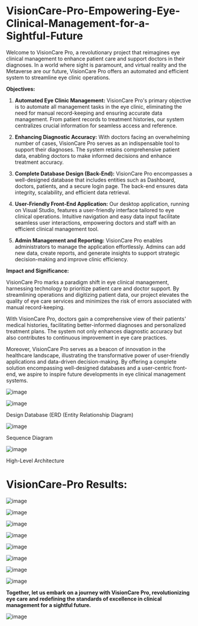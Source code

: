# VisionCare-Pro-Empowering-Eye-Clinical-Management-for-a-Sightful-Future
Welcome to VisionCare Pro, a revolutionary project that reimagines eye clinical management to enhance patient care and support doctors in their diagnoses. In a world where sight is paramount, and virtual reality and the Metaverse are our future, VisionCare Pro offers an automated and efficient system to streamline eye clinic operations.


**Objectives:**

1. **Automated Eye Clinic Management:** VisionCare Pro's primary objective is to automate all management tasks in the eye clinic, eliminating the need for manual record-keeping and ensuring accurate data management. From patient records to treatment histories, our system centralizes crucial information for seamless access and reference.

2. **Enhancing Diagnostic Accuracy:** With doctors facing an overwhelming number of cases, VisionCare Pro serves as an indispensable tool to support their diagnoses. The system retains comprehensive patient data, enabling doctors to make informed decisions and enhance treatment accuracy.

3. **Complete Database Design (Back-End):** VisionCare Pro encompasses a well-designed database that includes entities such as Dashboard, doctors, patients, and a secure login page. The back-end ensures data integrity, scalability, and efficient data retrieval.

4. **User-Friendly Front-End Application:** Our desktop application, running on Visual Studio, features a user-friendly interface tailored to eye clinical operations. Intuitive navigation and easy data input facilitate seamless user interactions, empowering doctors and staff with an efficient clinical management tool.

5. **Admin Management and Reporting:** VisionCare Pro enables administrators to manage the application effortlessly. Admins can add new data, create reports, and generate insights to support strategic decision-making and improve clinic efficiency.


**Impact and Significance:**

VisionCare Pro marks a paradigm shift in eye clinical management, harnessing technology to prioritize patient care and doctor support. By streamlining operations and digitizing patient data, our project elevates the quality of eye care services and minimizes the risk of errors associated with manual record-keeping.

With VisionCare Pro, doctors gain a comprehensive view of their patients' medical histories, facilitating better-informed diagnoses and personalized treatment plans. The system not only enhances diagnostic accuracy but also contributes to continuous improvement in eye care practices.

Moreover, VisionCare Pro serves as a beacon of innovation in the healthcare landscape, illustrating the transformative power of user-friendly applications and data-driven decision-making. By offering a complete solution encompassing well-designed databases and a user-centric front-end, we aspire to inspire future developments in eye clinical management systems.

![image](https://github.com/SHrouk-Hesh/VisionCare-Pro-Empowering-Eye-Clinical-Management-for-a-Sightful-Future/assets/121517766/c1bfdb5f-734a-4525-bc78-a5f9409c768c)


![image](https://github.com/SHrouk-Hesh/VisionCare-Pro-Empowering-Eye-Clinical-Management-for-a-Sightful-Future/assets/121517766/07d8e4ce-4d89-46e2-ba73-c2c090682ea9)

Design Database (ERD (Entity Relationship Diagram)


![image](https://github.com/SHrouk-Hesh/VisionCare-Pro-Empowering-Eye-Clinical-Management-for-a-Sightful-Future/assets/121517766/0a6c86dd-7ed0-459a-af2f-6c9a8008928b)

Sequence Diagram


![image](https://github.com/SHrouk-Hesh/VisionCare-Pro-Empowering-Eye-Clinical-Management-for-a-Sightful-Future/assets/121517766/f9a0ba87-7498-4d4d-9d56-25c1a23ba6d3)

High-Level Architecture


# VisionCare-Pro Results:

![image](https://github.com/SHrouk-Hesh/VisionCare-Pro-Empowering-Eye-Clinical-Management-for-a-Sightful-Future/assets/121517766/431557e6-5047-4143-ad63-09f1640ce2e8)

![image](https://github.com/SHrouk-Hesh/VisionCare-Pro-Empowering-Eye-Clinical-Management-for-a-Sightful-Future/assets/121517766/6160e9c6-01d6-46ae-a7e1-13200e70a55a)


![image](https://github.com/SHrouk-Hesh/VisionCare-Pro-Empowering-Eye-Clinical-Management-for-a-Sightful-Future/assets/121517766/6cc95601-24ee-4052-8b33-6a1a31b90834)

![image](https://github.com/SHrouk-Hesh/VisionCare-Pro-Empowering-Eye-Clinical-Management-for-a-Sightful-Future/assets/121517766/54dfd2a5-6f1c-48d7-b6b0-da9284ffb226)

![image](https://github.com/SHrouk-Hesh/VisionCare-Pro-Empowering-Eye-Clinical-Management-for-a-Sightful-Future/assets/121517766/ebe8ee2d-f66b-4eba-992b-07c9eb70f531)

![image](https://github.com/SHrouk-Hesh/VisionCare-Pro-Empowering-Eye-Clinical-Management-for-a-Sightful-Future/assets/121517766/233b6a15-1958-4a82-9b26-0b9f00cbc043)

![image](https://github.com/SHrouk-Hesh/VisionCare-Pro-Empowering-Eye-Clinical-Management-for-a-Sightful-Future/assets/121517766/9751b93f-183c-47e5-80a1-ce52901db660)

![image](https://github.com/SHrouk-Hesh/VisionCare-Pro-Empowering-Eye-Clinical-Management-for-a-Sightful-Future/assets/121517766/a3e56a82-61ae-4445-8cc4-bc069325d053)


**Together, let us embark on a journey with VisionCare Pro, revolutionizing eye care and redefining the standards of excellence in clinical management for a sightful future.**

![image](https://github.com/SHrouk-Hesh/VisionCare-Pro-Empowering-Eye-Clinical-Management-for-a-Sightful-Future/assets/121517766/f0f3f8de-8f34-46b2-8b0f-b976c7f139a3)
